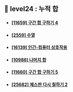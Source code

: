## 🧩 level24 : 누적 합
- #### [[11659] 구간 합 구하기 4](https://www.acmicpc.net/problem/11659)
- #### [[2559] 수열](https://www.acmicpc.net/problem/2559)
- #### [[16139] 인간-컴퓨터 상호작용](https://www.acmicpc.net/problem/16139)
- #### [[10986] 나머지 합](https://www.acmicpc.net/problem/10986)
- #### [[11660] 구간 합 구하기 5](https://www.acmicpc.net/problem/11660)
- #### [[25682] 체스판 다시 칠하기 2](https://www.acmicpc.net/problem/25682)